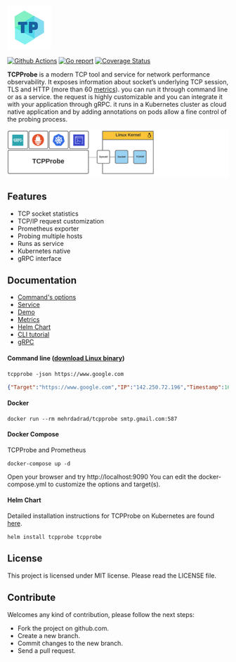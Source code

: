 ![tcpprobe](/docs/imgs/tp_logo.png) 


[![Github Actions](https://github.com/mehrdadrad/tcpprobe/workflows/build/badge.svg)](https://github.com/mehrdadrad/tcpprobe/actions?query=workflow%3Abuild) [![Go report](https://goreportcard.com/badge/github.com/mehrdadrad/tcpprobe)](https://goreportcard.com/report/github.com/mehrdadrad/tcpprobe)  [![Coverage Status](https://coveralls.io/repos/github/mehrdadrad/tcpprobe/badge.svg?branch=main)](https://coveralls.io/github/mehrdadrad/tcpprobe?branch=main)

**TCPProbe** is a modern TCP tool and service for network performance observability. It exposes information about socket’s underlying TCP session, TLS and HTTP (more than 60 [metrics](https://github.com/mehrdadrad/tcpprobe/wiki/metrics)). you can run it through command line or as a service. the request is highly customizable and you can integrate it with your application through gRPC. it runs in a Kubernetes cluster as cloud native application and by adding annotations on pods allow a fine control of the probing process.

![tcpprobe](/docs/imgs/tcpprobe_banner.png) 

## Features
- TCP socket statistics
- TCP/IP request customization
- Prometheus exporter
- Probing multiple hosts
- Runs as service
- Kubernetes native
- gRPC interface

## Documentation
* [Command's options](https://github.com/mehrdadrad/tcpprobe/wiki/command's-options)
* [Service](https://github.com/mehrdadrad/tcpprobe/wiki/service)
* [Demo](https://github.com/mehrdadrad/tcpprobe/wiki/prometheus-grafana)
* [Metrics](https://github.com/mehrdadrad/tcpprobe/wiki/metrics)
* [Helm Chart](https://github.com/mehrdadrad/tcpprobe/wiki/helm)
* [CLI tutorial](https://github.com/mehrdadrad/tcpprobe/wiki/command-line-tutorial)
* [gRPC](https://github.com/mehrdadrad/tcpprobe/wiki/grpc)

#### **Command line** ([download Linux binary](https://github.com/mehrdadrad/tcpprobe/releases/latest/download/tcpprobe)) 
```
tcpprobe -json https://www.google.com
```
```json
{"Target":"https://www.google.com","IP":"142.250.72.196","Timestamp":1607567390,"Seq":0,"State":1,"CaState":0,"Retransmits":0,"Probes":0,"Backoff":0,"Options":7,"Rto":204000,"Ato":40000,"SndMss":1418,"RcvMss":1418,"Unacked":0,"Sacked":0,"Lost":0,"Retrans":0,"Fackets":0,"LastDataSent":56,"LastAckSent":0,"LastDataRecv":0,"LastAckRecv":0,"Pmtu":9001,"RcvSsthresh":56587,"Rtt":1365,"Rttvar":446,"SndSsthresh":2147483647,"SndCwnd":10,"Advmss":8949,"Reordering":3,"RcvRtt":0,"RcvSpace":62727,"TotalRetrans":0,"PacingRate":20765147,"BytesAcked":448,"BytesReceived":10332,"SegsOut":10,"SegsIn":11,"NotsentBytes":0,"MinRtt":1305,"DataSegsIn":8,"DataSegsOut":3,"DeliveryRate":1785894,"BusyTime":4000,"RwndLimited":0,"SndbufLimited":0,"Delivered":4,"DeliveredCe":0,"BytesSent":447,"BytesRetrans":0,"DsackDups":0,"ReordSeen":0,"RcvOoopack":0,"SndWnd":66816,"TCPCongesAlg":"cubic","HTTPStatusCode":200,"HTTPRcvdBytes":14683,"HTTPRequest":113038,"HTTPResponse":293,"DNSResolve":2318,"TCPConnect":1421,"TLSHandshake":57036,"TCPConnectError":0,"DNSResolveError":0}
```

#### **Docker**
```
docker run --rm mehrdadrad/tcpprobe smtp.gmail.com:587
```

#### **Docker Compose**
TCPProbe and Prometheus
```
docker-compose up -d
```
Open your browser and try http://localhost:9090
You can edit the docker-compose.yml to customize the options and target(s).

#### **Helm Chart**
Detailed installation instructions for TCPProbe on Kubernetes are found [here](https://github.com/mehrdadrad/tcpprobe/wiki/helm).
```
helm install tcpprobe tcpprobe
```

## License
This project is licensed under MIT license. Please read the LICENSE file.

## Contribute
Welcomes any kind of contribution, please follow the next steps:

- Fork the project on github.com.
- Create a new branch.
- Commit changes to the new branch.
- Send a pull request.
